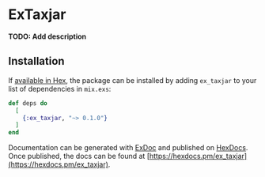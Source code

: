 # ExTaxjar

**TODO: Add description**

## Installation

If [available in Hex](https://hex.pm/docs/publish), the package can be installed
by adding `ex_taxjar` to your list of dependencies in `mix.exs`:

```elixir
def deps do
  [
    {:ex_taxjar, "~> 0.1.0"}
  ]
end
```

Documentation can be generated with [ExDoc](https://github.com/elixir-lang/ex_doc)
and published on [HexDocs](https://hexdocs.pm). Once published, the docs can
be found at [https://hexdocs.pm/ex_taxjar](https://hexdocs.pm/ex_taxjar).

